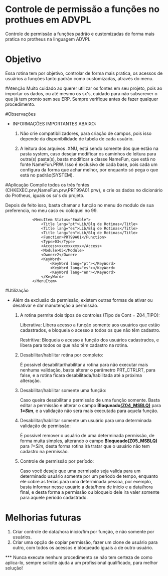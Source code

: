 # Controle de permissão a funções no prothues em ADVPL
  Controle de permissão a funções padrão e customizadas de forma mais pratica no protheus na linguagem ADVPL



# Objetivo
  Essa rotina tem por objetivo, controlar de forma mais pratica, os acessos de usuários a funções tanto padrão como customizadas, através do menu.

#Atenção
  Muito cuidado ao querer utilizar os fontes em seu projeto, pois ao importar os dados, ou até mesmo os sx's, cuidado para não subscrever o que já tem pronto sem seu ERP. Sempre verifique antes de fazer qualquer procedimento.

#Observações

* INFORMAÇÕES IMPORTANTES ABAIXO:

    1) Não crie compatibilizadores, para criação de campos, pois isso depende da disponibilidade de tabela de cada usuário.
    
    2) A leitura dos arquivos .XNU, está sendo somente dos que estão na pasta system, caso desejar modificar os caminhos de leitura para outra(s) pasta(s), basta modificar a classe NameFun, que está no fonte NameFun.PRW. Isso é exclusivo de cada base, pois cada um configura da forma que achar melhor, por enquanto só pega o que está no padrão(SYSTEM).

#Aplicação
  Compile todos os três fontes (CHKEXEC.prw,NameFun.prw,PRT99A01.prw), e crie os dados no dicionário do Protheus, iguais os sx's do projeto.

  Depois de feito isso, basta chamar a função no menu do modulo de sua preferencia, no meu caso eu coloquei no 99.

				<MenuItem Status="Enable">
					<Title lang="pt">Lib/Blq de Rotinas</Title>
					<Title lang="es">Lib/Blq de Rotinas</Title>
					<Title lang="en">Lib/Blq de Rotinas</Title>
					<Function>PRT99A01</Function>
					<Type>03</Type>
					<Access>xxxxxxxxxx</Access>
					<Module>05</Module>
					<Owner>2</Owner>
					<KeyWord>
						<KeyWord lang="pt"></KeyWord>
						<KeyWord lang="es"></KeyWord>
						<KeyWord lang="en"></KeyWord>
					</KeyWord>
				</MenuItem>	
        
#Utilização     

* Além da exclusão da permissão, existem outras formas de ativar ou desativar e dar manutenção a permissão.

  1) A rotina permite dois tipos de controles (Tipo de Cont = Z04_TIPO):
    
      Liberativa: Libera acesso a função somente aos usuários que estão cadastrados, e bloqueia o acesso a todos os que não têm cadastro.
  
      Restritiva: Bloqueia o acesso à função dos usuários cadastrados, e libera para todos os que não têm cadastro na rotina.
   
  2) Desabilitar/habilitar rotina por completo:    

      É possível desabilitar/habilitar a rotina para não executar mais nenhuma validação, basta alterar o parâmetro PRT_CTRLRT, para false, e a rotina ficara desabilitada/habilitada até a próxima alteração.

  3) Desabilitar/habilitar somente uma função:

      Caso queira desabilitar a permissão de uma função somente. Basta editar a permissão e alterar o campo <b>Bloqueado<u>(Z04_MSBLQ)</u></b> para <b><i>1=Sim</i></b>, e a validação não será mais executada para aquela função.

  4) Desabilitar/habilitar somente um usuário para uma determinada validação de permissão:
      
      É possível remover o usuário de uma determinada permissão, de forma muita simples, alterando o campo <b>Bloqueado(Z05_MSBLQ)</b> para <i>1=Sim</i>, desta forma rotina irá tratar que o usuário não tem cadastro na permissão.
      
  5) Controle de permissão por período:
      
      Caso você deseje que uma permissão seja valida para um determinado usuário somente por um período de tempo, enquanto ele cobre as ferias para uma determinada pessoa, por exemplo, basta informar nesse usuário a data/hora de inicio e a data/hora final, e desta forma a permissão ou bloqueio dele ira valer somente para aquele período cadastrado.
      
      
# Melhorias futuras
  
  1) Criar controle de data/hora inicio/fim por função, e não somente por usuários.
  2) Criar uma opção de copiar permissão, fazer um clone de usuário para outro, com todos os acessos e bloqueado iguais a de outro usuário.
  
  
  
*** Nunca execute nenhum procedimento se não tem certeza de como aplica-lo, sempre solicite ajuda a um profissional qualificado, para melhor solução!
